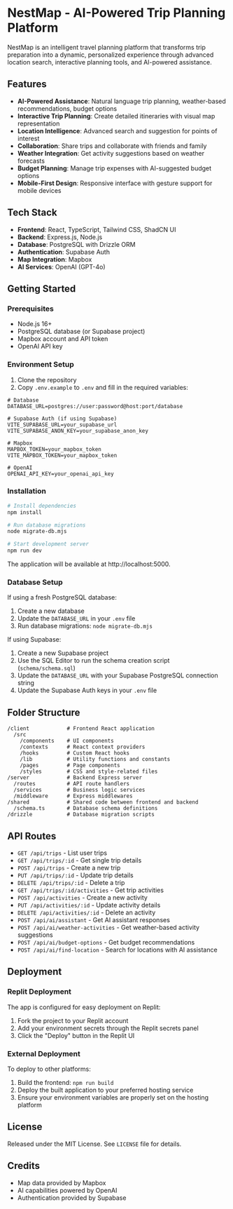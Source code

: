 # NestMap - AI-Powered Trip Planning Platform

NestMap is an intelligent travel planning platform that transforms trip preparation into a dynamic, personalized experience through advanced location search, interactive planning tools, and AI-powered assistance.

## Features

- **AI-Powered Assistance**: Natural language trip planning, weather-based recommendations, budget options
- **Interactive Trip Planning**: Create detailed itineraries with visual map representation
- **Location Intelligence**: Advanced search and suggestion for points of interest
- **Collaboration**: Share trips and collaborate with friends and family
- **Weather Integration**: Get activity suggestions based on weather forecasts
- **Budget Planning**: Manage trip expenses with AI-suggested budget options
- **Mobile-First Design**: Responsive interface with gesture support for mobile devices

## Tech Stack

- **Frontend**: React, TypeScript, Tailwind CSS, ShadCN UI
- **Backend**: Express.js, Node.js
- **Database**: PostgreSQL with Drizzle ORM
- **Authentication**: Supabase Auth
- **Map Integration**: Mapbox
- **AI Services**: OpenAI (GPT-4o)

## Getting Started

### Prerequisites

- Node.js 16+
- PostgreSQL database (or Supabase project)
- Mapbox account and API token
- OpenAI API key

### Environment Setup

1. Clone the repository
2. Copy `.env.example` to `.env` and fill in the required variables:

```
# Database
DATABASE_URL=postgres://user:password@host:port/database

# Supabase Auth (if using Supabase)
VITE_SUPABASE_URL=your_supabase_url
VITE_SUPABASE_ANON_KEY=your_supabase_anon_key

# Mapbox
MAPBOX_TOKEN=your_mapbox_token
VITE_MAPBOX_TOKEN=your_mapbox_token

# OpenAI
OPENAI_API_KEY=your_openai_api_key
```

### Installation

```bash
# Install dependencies
npm install

# Run database migrations
node migrate-db.mjs

# Start development server
npm run dev
```

The application will be available at http://localhost:5000.

### Database Setup

If using a fresh PostgreSQL database:

1. Create a new database
2. Update the `DATABASE_URL` in your `.env` file
3. Run database migrations: `node migrate-db.mjs`

If using Supabase:
1. Create a new Supabase project
2. Use the SQL Editor to run the schema creation script (`schema/schema.sql`)
3. Update the `DATABASE_URL` with your Supabase PostgreSQL connection string
4. Update the Supabase Auth keys in your `.env` file

## Folder Structure

```
/client            # Frontend React application
  /src
    /components    # UI components
    /contexts      # React context providers
    /hooks         # Custom React hooks
    /lib           # Utility functions and constants
    /pages         # Page components
    /styles        # CSS and style-related files
/server            # Backend Express server
  /routes          # API route handlers
  /services        # Business logic services
  /middleware      # Express middlewares
/shared            # Shared code between frontend and backend
  /schema.ts       # Database schema definitions
/drizzle           # Database migration scripts
```

## API Routes

- `GET /api/trips` - List user trips
- `GET /api/trips/:id` - Get single trip details
- `POST /api/trips` - Create a new trip
- `PUT /api/trips/:id` - Update trip details
- `DELETE /api/trips/:id` - Delete a trip
- `GET /api/trips/:id/activities` - Get trip activities
- `POST /api/activities` - Create a new activity
- `PUT /api/activities/:id` - Update activity details
- `DELETE /api/activities/:id` - Delete an activity
- `POST /api/ai/assistant` - Get AI assistant responses
- `POST /api/ai/weather-activities` - Get weather-based activity suggestions
- `POST /api/ai/budget-options` - Get budget recommendations
- `POST /api/ai/find-location` - Search for locations with AI assistance

## Deployment

### Replit Deployment

The app is configured for easy deployment on Replit:

1. Fork the project to your Replit account
2. Add your environment secrets through the Replit secrets panel
3. Click the "Deploy" button in the Replit UI

### External Deployment

To deploy to other platforms:

1. Build the frontend: `npm run build`
2. Deploy the built application to your preferred hosting service
3. Ensure your environment variables are properly set on the hosting platform

## License

Released under the MIT License. See `LICENSE` file for details.

## Credits

- Map data provided by Mapbox
- AI capabilities powered by OpenAI
- Authentication provided by Supabase